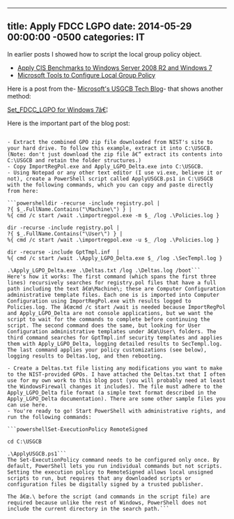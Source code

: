 ﻿---

title:  Apply FDCC LGPO
date:   2014-05-29 00:00:00 -0500
categories: IT
---






In earlier posts I showed how to script the local group policy object.

- <a title="Appy CIS Benchmarks to Windows Server 2008 R2 and Windows 7" href="http://www.joseph-streeter.com/?p=299" target="_blank">Apply CIS Benchmarks to Windows Server 2008 R2 and Windows 7</a>
- <a title="Microsoft Tools to Configure Local Group Policy" href="http://www.joseph-streeter.com/?p=291" target="_blank">Microsoft Tools to Configure Local Group Policy</a>

Here is a post from the- <a href="http://blogs.technet.com/b/fdcc/default.aspx">Microsoft's USGCB Tech Blog</a>- that shows another method:

<a href="http://blogs.technet.com/b/fdcc/archive/2011/08/10/set-fdcc-lgpo-for-windows-7.aspx" target="_blank">Set_FDCC_LGPO for Windows 7â€¦</a>

Here is the important part of the blog post:
```powershellHere's all you need to do:

- Extract the combined GPO zip file downloaded from NIST's site to your hard drive. To follow this example, extract it into C:\USGCB. (Note: don't just download the zip file â€“ extract its contents into C:\USGCB and retain the folder structures.)
- Copy ImportRegPol.exe and Apply_LGPO_Delta.exe into C:\USGCB.
- Using Notepad or any other text editor (I use vi.exe, believe it or not), create a PowerShell script called ApplyUSGCB.ps1 in C:\USGCB with the following commands, which you can copy and paste directly from here:

```powershelldir -recurse -include registry.pol |
?{ $_.FullName.Contains("\Machine\") } |
%{ cmd /c start /wait .\importregpol.exe -m $_ /log .\Policies.log }

dir -recurse -include registry.pol |
?{ $_.FullName.Contains("\User\") } |
%{ cmd /c start /wait .\importregpol.exe -u $_ /log .\Policies.log }

dir -recurse -include GptTmpl.inf  |
%{ cmd /c start /wait .\Apply_LGPO_Delta.exe $_ /log .\SecTempl.log }

.\Apply_LGPO_Delta.exe .\Deltas.txt /log .\Deltas.log /boot```
Here's how it works: The first command (which spans the first three lines) recursively searches for registry.pol files that have a full path including the text â€œ\Machine\; these are Computer Configuration administrative template files. Each one is is imported into Computer Configuration using ImportRegPol.exe with results logged to Policies.log. The â€œcmd /c start /wait is needed because ImportRegPol and Apply_LGPO_Delta are not console applications, but we want the script to wait for the commands to complete before continuing the script. The second command does the same, but looking for User Configuration administrative templates under â€œ\User\ folders. The third command searches for GptTmpl.inf security templates and applies them with Apply_LGPO_Delta, logging detailed results to SecTempl.log. The last command applies your policy customizations (see below), logging results to Deltas.log, and then rebooting.

- Create a Deltas.txt file listing any modifications you want to make to the NIST-provided GPOs. I have attached the Deltas.txt that I often use for my own work to this blog post (you will probably need at least the WindowsFirewall changes it includes). The file must adhere to the Apply_LGPO_Delta file format (a simple text format described in the Apply_LGPO_Delta documentation). There are some other sample files you can use here.
- You're ready to go! Start PowerShell with administrative rights, and run the following commands:

```powershellSet-ExecutionPolicy RemoteSigned

cd C:\USGCB

.\ApplyUSGCB.ps1```
The Set-ExecutionPolicy command needs to be configured only once. By default, PowerShell lets you run individual commands but not scripts. Setting the execution policy to RemoteSigned allows local unsigned scripts to run, but requires that any downloaded scripts or configuration files be digitally signed by a trusted publisher.

The â€œ.\ before the script (and commands in the script file) are required because unlike the rest of Windows, PowerShell does not include the current directory in the search path.```


